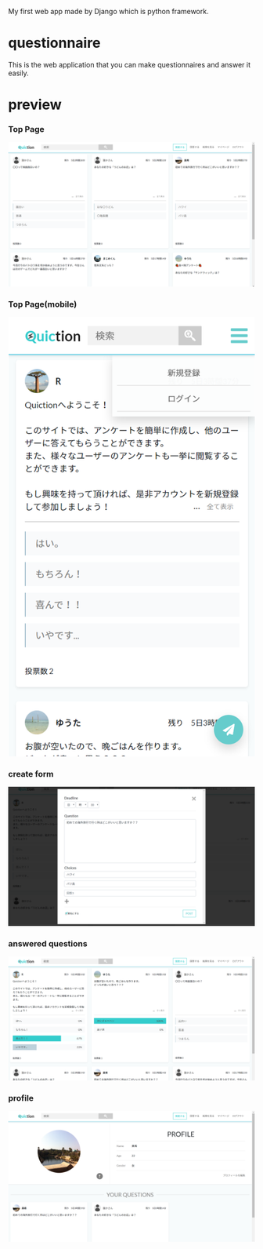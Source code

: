 My first web app made by Django which is python framework.

# questionnaire
This is the web application that you can make questionnaires and answer it easily.

# preview
### Top Page
![top](preview/0.png)
### Top Page(mobile)
![top-mobile](preview/1.png)
### create form
![form](preview/2.png)
### answered questions
![answered](preview/3.png)
### profile
![profile](preview/4.png)
